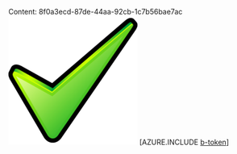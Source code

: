 Content: 8f0a3ecd-87de-44aa-92cb-1c7b56bae7ac![image](9ee4d6b6-360e-483e-bdfb-d2fe053ecab4.png)
[AZURE.INCLUDE [b-token](a939b384-c05b-4d97-bb8e-8fe9c7a4e865.md)]
